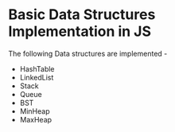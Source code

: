 # Basic Data Structures Implementation in JS

The following Data structures are implemented - 
* HashTable
* LinkedList
* Stack
* Queue
* BST
* MinHeap
* MaxHeap

